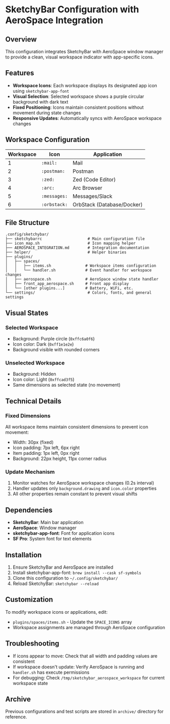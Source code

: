 # SketchyBar Configuration with AeroSpace Integration

## Overview
This configuration integrates SketchyBar with AeroSpace window manager to provide a clean, visual workspace indicator with app-specific icons.

## Features
- **Workspace Icons**: Each workspace displays its designated app icon using `sketchybar-app-font`
- **Visual Selection**: Selected workspace shows a purple circular background with dark text
- **Fixed Positioning**: Icons maintain consistent positions without movement during state changes
- **Responsive Updates**: Automatically syncs with AeroSpace workspace changes

## Workspace Configuration
| Workspace | Icon | Application |
|-----------|------|-------------|
| 1 | `:mail:` | Mail |
| 2 | `:postman:` | Postman |
| 3 | `:zed:` | Zed (Code Editor) |
| 4 | `:arc:` | Arc Browser |
| 5 | `:messages:` | Messages/Slack |
| 6 | `:orbstack:` | OrbStack (Database/Docker) |

## File Structure
```
.config/sketchybar/
├── sketchybarrc                    # Main configuration file
├── icon_map.sh                     # Icon mapping helper
├── AEROSPACE_INTEGRATION.md        # Integration documentation
├── helper/                         # Helper binaries
├── plugins/
│   ├── spaces/
│   │   ├── items.sh               # Workspace items configuration
│   │   └── handler.sh             # Event handler for workspace changes
│   ├── aerospace.sh               # AeroSpace window state handler
│   ├── front_app_aerospace.sh     # Front app display
│   └── [other plugins...]         # Battery, WiFi, etc.
└── settings/                       # Colors, fonts, and general settings
```

## Visual States

### Selected Workspace
- Background: Purple circle (`0xffc6a0f6`)
- Icon color: Dark (`0xff1e1e2e`)
- Background visible with rounded corners

### Unselected Workspace
- Background: Hidden
- Icon color: Light (`0xffcad3f5`)
- Same dimensions as selected state (no movement)

## Technical Details

### Fixed Dimensions
All workspace items maintain consistent dimensions to prevent icon movement:
- Width: 30px (fixed)
- Icon padding: 7px left, 6px right
- Item padding: 1px left, 0px right
- Background: 22px height, 11px corner radius

### Update Mechanism
1. Monitor watches for AeroSpace workspace changes (0.2s interval)
2. Handler updates only `background.drawing` and `icon.color` properties
3. All other properties remain constant to prevent visual shifts

## Dependencies
- **SketchyBar**: Main bar application
- **AeroSpace**: Window manager
- **sketchybar-app-font**: Font for application icons
- **SF Pro**: System font for text elements

## Installation
1. Ensure SketchyBar and AeroSpace are installed
2. Install sketchybar-app-font: `brew install --cask sf-symbols`
3. Clone this configuration to `~/.config/sketchybar/`
4. Reload SketchyBar: `sketchybar --reload`

## Customization
To modify workspace icons or applications, edit:
- `plugins/spaces/items.sh` - Update the `SPACE_ICONS` array
- Workspace assignments are managed through AeroSpace configuration

## Troubleshooting
- If icons appear to move: Check that all width and padding values are consistent
- If workspace doesn't update: Verify AeroSpace is running and `handler.sh` has execute permissions
- For debugging: Check `/tmp/sketchybar_aerospace_workspace` for current workspace state

## Archive
Previous configurations and test scripts are stored in `archive/` directory for reference.